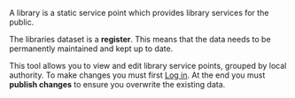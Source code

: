 A library is a static service point which provides library services for the public.

The libraries dataset is a **register**. This means that the data needs to be permanently maintained and kept up to date.

This tool allows you to view and edit library service points, grouped by local authority. To make changes you must first [Log in](/login). At the end you must **publish changes** to ensure you overwrite the existing data.
